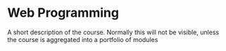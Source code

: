 # Web Programming

A short description of the course. Normally this will not be visible, unless the course is aggregated into a portfolio of modules